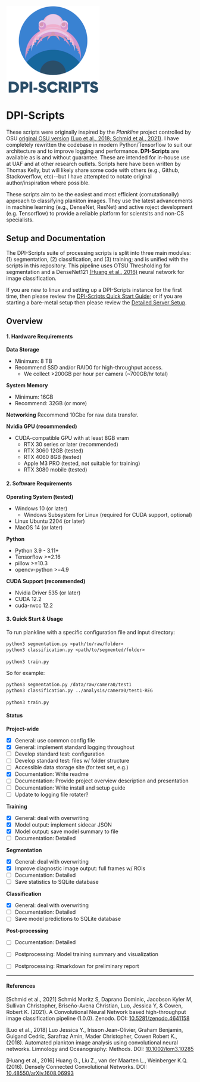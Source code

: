 <img src="./docs/images/DPI-Scripts%20Logo.png"  width="250" alt="Logo">

# DPI-Scripts
These scripts were originally inspired by the _Plankline_ project controlled by OSU [original OSU version](https://zenodo.org/record/4641158) [(Luo et al., 2018; ](#Luo) [Schmid et al., 2021)](#Schmid). I have completely rewritten the codebase in modern Python/Tensorflow to suit our architecture and to improve logging and performance. __DPI-Scripts__ are available as is and without guarantee. These are intended for in-house use at UAF and at other research outlets. Scripts here have been written by Thomas Kelly, but will likely share some code with others (e.g., Github, Stackoverflow, etc)--but I have attempted to notate original author/inspiration where possible.

These scripts aim to be the easiest and most efficient (comutationally) approach to classifying plankton images. They use the latest advancements in machine learning (e.g., DenseNet, ResNet) and active roject development (e.g. Tensorflow) to provide a reliable platform for scientsits and non-CS specialists. 

## Setup and Documentation

The DPI-Scripts suite of processing scripts is split into three main modules: (1) segmentation, (2) classification, and (3) training; and is unified with the scripts in this repository. This pipeline uses OTSU Thresholding for segmentation and a DenseNet121 [(Huang et al., 2016)](#Huang) neural network for image classification. 

If you are new to linux and setting up a DPI-Scripts instance for the first time, then please review the [DPI-Scripts Quick Start Guide](docs/DPI-Scripts-Setup.md); or if you are starting a bare-metal setup then please review the [Detailed Server Setup](docs/Server-Setup-Guide.md). 

## Overview
#### 1. Hardware Requirements
__Data Storage__
- Minimum: 8 TB
- Recommend SSD and/or RAID0 for high-throughput access.
    - We collect >200GB per hour per camera (~700GB/hr total)

__System Memory__
- Minimum: 16GB
- Recommend: 32GB (or more)

__Networking__
Recommend 10Gbe for raw data transfer.

__Nvidia GPU (recommended)__
- CUDA-compatible GPU with at least 8GB vram
    - RTX 30 series or later (recommended)
    - RTX 3060 12GB (tested)
    - RTX 4060 8GB (tested)
    - Apple M3 PRO (tested, not suitable for training)
    - RTX 3080 mobile (tested)


#### 2. Software Requirements

__Operating System (tested)__
- Windows 10 (or later)
    - Windows Subsystem for Linux (required for CUDA support, optional) 
- Linux Ubuntu 2204 (or later)
- MacOS 14 (or later)

__Python__
- Python 3.9 - 3.11+
- Tensorflow >=2.16
- pillow >=10.3
- opencv-python >=4.9

__CUDA Support (recommended)__
- Nvidia Driver 535 (or later) 
- CUDA 12.2
- cuda-nvcc 12.2


#### 3. Quick Start & Usage

To run plankline with a specific configuration file and input directory:

    python3 segmentation.py <path/to/raw/folder>
    python3 classification.py <path/to/segmented/folder>
    
    python3 train.py


So for example:

    python3 segmentation.py /data/raw/camera0/test1
    python3 classification.py ../analysis/camera0/test1-REG

    python3 train.py
    

#### Status

__Project-wide__
- [x] General: use common config file
- [x] General: implement standard logging throughout
- [ ] Develop standard test: configuration
- [ ] Develop standard test: files w/ folder structure
 - [ ] Accessible data storage site (for test set, e.g.) 
- [x] Documentation: Write readme
- [ ] Documentation: Provide project overview description and presentation
- [ ] Documentation: Write install and setup guide
- [ ] Update to logging file rotater?

__Training__
- [x] General: deal with overwriting
- [x] Model output: implement sidecar JSON
- [x] Model output: save model summary to file
- [ ] Documentation: Detailed

__Segmentation__
- [x] General: deal with overwriting
- [x] Improve diagnostic image output: full frames w/ ROIs
- [ ] Documentation: Detailed
- [ ] Save statistics to SQLite database

__Classification__
- [x] General: deal with overwriting
- [ ] Documentation: Detailed
- [ ] Save model predictions to SQLite database

__Post-processing__
- [ ] Documentation: Detailed
- [ ] Postprocessing: Model training summary and visualization
- [ ] Postprocessing: Rmarkdown for preliminary report


---

#### References

<a id="Schmid">[Schmid et al., 2021]</a> Schmid Moritz S, Daprano Dominic, Jacobson Kyler M, Sullivan Christopher, Briseño-Avena Christian, Luo, Jessica Y, & Cowen, Robert K. (2021). A Convolutional Neural Network based high-throughput image classification pipeline (1.0.0). Zenodo. DOI: [10.5281/zenodo.4641158](https://doi.org/10.5281/zenodo.4641158)

<a id="Luo">[Luo et al., 2018]</a> Luo Jessica Y., Irisson Jean-Olivier, Graham Benjamin, Guigand Cedric, Sarafraz Amin, Mader Christopher, Cowen Robert K., (2018). Automated plankton image analysis using convolutional neural networks. Limnology and Oceanography: Methods. DOI: [10.1002/lom3.10285](https://doi.org/10.1002/lom3.10285)

<a id="Huang">[Huang et al., 2016]</a> Huang G., Liu Z., van der Maarten L., Weinberger K.Q. (2016). Densely Connected Convolutional Networks. DOI: [10.48550/arXiv.1608.06993](https://doi.org/10.48550/arXiv.1608.06993)